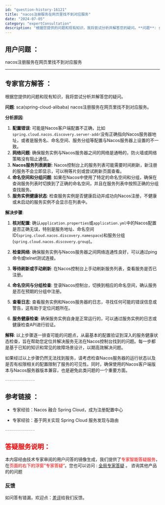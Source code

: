 ```yaml
---
id: "question-history-16121"
title: "nacos注册服务在网页里找不到对应服务"
date: "2024-07-05"
category: "expertConsultation"
description: "根据您提供的问题和现有知识，我将尝试分析并解答您的疑问。**问题**: sca(spring-cloud-alibaba) nacos注册服务在网页里找不到对应服务。**分析原因**:1. **配置错误**: 可能是Nacos客户端配置不正确，比如`spring.cloud.nacos.discov"
---
```


## 用户问题 ： 
 nacos注册服务在网页里找不到对应服务  

---------------
## 专家官方解答 ：

根据您提供的问题和现有知识，我将尝试分析并解答您的疑问。

**问题**: sca(spring-cloud-alibaba) nacos注册服务在网页里找不到对应服务。

**分析原因**:
1. **配置错误**: 可能是Nacos客户端配置不正确，比如`spring.cloud.nacos.discovery.server-addr`没有正确指向Nacos服务器地址，或者是服务名、命名空间、服务分组等配置与Nacos服务器上设置的不一致。
2. **网络问题**: 确保服务实例与Nacos服务器之间的网络是通畅的，防火墙或网络策略没有阻止通信。
3. **Nacos服务列表刷新**: Nacos控制台上的服务列表可能需要时间刷新，新注册的服务不会立即显示，可以稍等片刻或尝试刷新页面查看。
4. **命名空间和分组问题**: 如果在Nacos中使用了特定的命名空间和分组，确保在查询服务列表时切换到了正确的命名空间，并且在服务列表中按照正确的分组查找服务。
5. **服务实例健康状态**: 检查服务实例是否健康启动并成功向Nacos注册，不健康或未启动的服务实例不会显示在列表中。

**解决步骤**:
1. **核对配置**: 确认`application.properties`或`application.yml`中的Nacos配置是否正确无误，特别是服务地址、命名空间ID(`spring.cloud.nacos.discovery.namespace`)和服务分组(`spring.cloud.nacos.discovery.group`)。
   
2. **检查网络**: 确保服务实例与Nacos服务器之间网络连通性良好，可以通过ping命令或telnet测试连接。

3. **等待刷新或手动刷新**: 在Nacos控制台上手动刷新服务列表，查看服务是否已注册。

4. **命名空间与分组检查**: 登录Nacos控制台，切换到相应的命名空间，确认服务是否在预期的分组中注册。

5. **查看日志**: 查看服务实例和Nacos服务器的日志，寻找任何可能的错误信息或警告，这有助于定位问题所在。

6. **服务健康检查**: 确保服务实例自身是正常运行的，可以通过服务实例的日志或健康检查API进行验证。

**解释**:
以上步骤逐一排查可能的问题点，从最基本的配置验证到深入的服务健康状态检查，旨在帮助您定位并解决服务无法在Nacos控制台找到的问题。每一步都是基于已知的知识和常见的故障场景设计，以期高效解决问题。

如果经过以上步骤仍然无法找到服务，请考虑检查Nacos服务器的运行状态以及是否有权限相关的配置限制了服务的可见性。同时，确保使用的Nacos客户端版本与Nacos服务器版本兼容，也是避免此类问题的一个重要方面。


<font color="#949494">---------------</font> 


## 参考链接 ：

* 专家经验：Nacos 融合 Spring Cloud，成为注册配置中心 
 
 * 专家经验：基于网关实现 Spring Cloud 服务发现与路由 


 <font color="#949494">---------------</font> 
 


## <font color="#FF0000">答疑服务说明：</font> 

本内容经由技术专家审阅的用户问答的镜像生成，我们提供了<font color="#FF0000">专家智能答疑服务</font>，在<font color="#FF0000">页面的右下的浮窗”专家答疑“</font>。您也可以访问 : [全局专家答疑](https://answer.opensource.alibaba.com/docs/intro) 。 咨询其他产品的的问题

### 反馈
如问答有错漏，欢迎点：[差评](https://ai.nacos.io/user/feedbackByEnhancerGradePOJOID?enhancerGradePOJOId=16143)给我们反馈。
